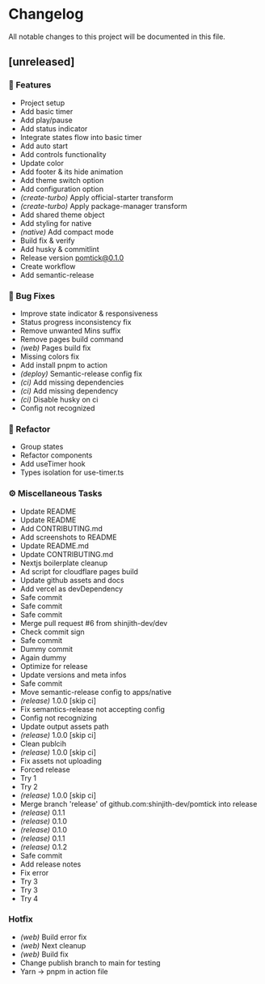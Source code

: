 # Changelog

All notable changes to this project will be documented in this file.

## [unreleased]

### 🚀 Features

- Project setup
- Add basic timer
- Add play/pause
- Add status indicator
- Integrate states flow into basic timer
- Add auto start
- Add controls functionality
- Update color
- Add footer & its hide animation
- Add theme switch option
- Add configuration option
- *(create-turbo)* Apply official-starter transform
- *(create-turbo)* Apply package-manager transform
- Add shared theme object
- Add styling for native
- *(native)* Add compact mode
- Build fix & verify
- Add husky & commitlint
- Release version pomtick@0.1.0
- Create workflow
- Add semantic-release

### 🐛 Bug Fixes

- Improve state indicator & responsiveness
- Status progress inconsistency fix
- Remove unwanted Mins suffix
- Remove pages build command
- *(web)* Pages build fix
- Missing colors fix
- Add install pnpm to action
- *(deploy)* Semantic-release config fix
- *(ci)* Add missing dependencies
- *(ci)* Add missing dependency
- *(ci)* Disable husky  on ci
- Config not recognized

### 🚜 Refactor

- Group states
- Refactor components
- Add useTimer hook
- Types isolation for use-timer.ts

### ⚙️ Miscellaneous Tasks

- Update README
- Update README
- Add CONTRIBUTING.md
- Add screenshots to README
- Update README.md
- Update CONTRIBUTING.md
- Nextjs boilerplate cleanup
- Ad script for cloudflare pages build
- Update github assets and docs
- Add vercel as devDependency
- Safe commit
- Safe commit
- Safe commit
- Merge pull request #6 from shinjith-dev/dev
- Check commit sign
- Safe commit
- Dummy commit
- Again dummy
- Optimize for release
- Update versions and meta infos
- Safe commit
- Move semantic-release config to apps/native
- *(release)* 1.0.0 [skip ci]
- Fix semantics-release not accepting config
- Config not recognizing
- Update output assets path
- *(release)* 1.0.0 [skip ci]
- Clean publcih
- *(release)* 1.0.0 [skip ci]
- Fix assets not uploading
- Forced release
- Try 1
- Try 2
- *(release)* 1.0.0 [skip ci]
- Merge branch 'release' of github.com:shinjith-dev/pomtick into release
- *(release)* 0.1.1
- *(release)* 0.1.0
- *(release)* 0.1.0
- *(release)* 0.1.1
- *(release)* 0.1.2
- Safe commit
- Add release notes
- Fix error
- Try 3
- Try 3
- Try 4

### Hotfix

- *(web)* Build error fix
- *(web)* Next cleanup
- *(web)* Build fix
- Change publish branch to main for testing
- Yarn -> pnpm in action file

<!-- generated by git-cliff -->
